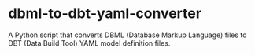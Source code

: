 # dbml-to-dbt-yaml-converter
A Python script that converts DBML (Database Markup Language) files to DBT (Data Build Tool) YAML model definition files.
